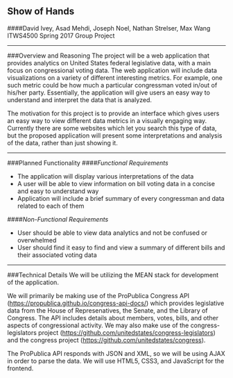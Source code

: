Show of Hands
---

####David Ivey, Asad Mehdi, Joseph Noel, Nathan Strelser, Max Wang
ITWS4500 Spring 2017 Group Project

---

###Overview and Reasoning
The project will be a web application that provides analytics on United States federal legislative data, with a main focus on congressional voting data. The web application will include data visualizations on a variety of different interesting metrics. For example, one such metric could be how much a particular congressman voted in/out of his/her party. Essentially, the application will give users an easy way to understand and interpret the data that is analyzed.

The motivation for this project is to provide an interface which gives users an easy way to view different data metrics in a visually engaging way. Currently there are some websites which let you search this type of data, but the proposed application will present some interpretations and analysis of the data, rather than just showing it.

---

###Planned Functionality
####*Functional Requirements*

 - The application will display various interpretations of the data
 - A user will be able to view information on bill voting data in a concise and easy to understand way
 - Application will include a brief summary of every congressman and data related to each of them

####*Non-Functional Requirements*

- User should be able to view data analytics and not be confused or
   overwhelmed
- User should find it easy to find and view a summary of
   different bills and their associated voting data

---

###Technical Details
We will be utilizing the MEAN  stack for development of the application.

We will primarily be making use of the ProPublica Congress API (https://propublica.github.io/congress-api-docs/) which provides legislative data from the House of Represenatives, the Senate, and the Library of Congress. The API includes details about members, votes, bills, and other aspects of congressional activity. We may also make use of the congress-legislators project (https://github.com/unitedstates/congress-legislators) and the congress project (https://github.com/unitedstates/congress).

The ProPublica API responds with JSON and XML, so we will be using AJAX in order to parse the data. We will use HTML5, CSS3, and JavaScript for the frontend.
